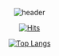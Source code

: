<!--
**sudole/sudole** is a ✨ _special_ ✨ repository because its `README.md` (this file) appears on your GitHub profile.

Here are some ideas to get you started:
 
- 🔭 I’m currently working on ...
- 🌱 I’m currently learning ...
- 👯 I’m looking to collaborate on ...
- 🤔 I’m looking for help with ...
- 💬 Ask me about ...
- 📫 How to reach me: ...
- 😄 Pronouns: ...
- ⚡ Fun fact: ...
沈
-->

<div align="center">
 
![header](https://capsule-render.vercel.app/api?type=Cylinder&color=1D8A8A&height=180&section=header&text=SUDOLE&fontColor=ffffff&fontSize=42&desc=&descSize=25&animation=fadeIn)

[![Hits](https://hits.seeyoufarm.com/api/count/incr/badge.svg?url=https%3A%2F%2Fgithub.com%2Fsudole%2Fhit-counter&count_bg=%239EA1D4&title_bg=%239A9898&icon=&icon_color=%23E7E7E7&title=hits&edge_flat=false)](https://github.com/sudole)

[![Top Langs](https://github-readme-stats.vercel.app/api/top-langs/?username=sudole&layout=compact&theme=dracula)](https://github.com/anuraghazra/github-readme-stats)
</div>

<!-- 
## 😎 Skills
![html5](https://img.shields.io/badge/html5-E34F26?style=flat-square&logo=html5&logoColor=white) ![css3](https://img.shields.io/badge/css3-1572B6?style=flat-square&logo=css3&logoColor=white) ![JavaScript](https://img.shields.io/badge/JavaScript-F7DF1E?style=flat-square&logo=javascript&logoColor=black) ![jQuery](https://img.shields.io/badge/jQuery-0769AD?style=flat-square&logo=jquery&logoColor=white) ![Vue.js](https://img.shields.io/badge/Vue.js-4FC08D?style=flat-square&logo=vuedotjs&logoColor=white) ![Node.js](https://img.shields.io/badge/Node.js-339933?style=flat-square&logo=nodedotjs&logoColor=white)
![SpringBoot](https://img.shields.io/badge/SpringBoot-6DB33F?style=flat-square&logo=springboot&logoColor=white) ![Java](https://img.shields.io/badge/Java-007396?style=flat-square&logo=java&logoColor=white) 
![CSharp](https://img.shields.io/badge/CSharp-239120?style=flat-square&logo=csharp&logoColor=white) ![C++](https://img.shields.io/badge/C++-00599C?style=flat-square&logo=cplusplus&logoColor=white) ![Python](https://img.shields.io/badge/Python-3776AB?style=flat-square&logo=python&logoColor=white)
![MySQL](https://img.shields.io/badge/MySQL-4479A1?style=flat-square&logo=mysql&logoColor=white) ![PostgreSQL](https://img.shields.io/badge/PostgreSQL-4169E1?style=flat-square&logo=postgresql&logoColor=white) ![MariaDB](https://img.shields.io/badge/MariaDB-003545?style=flat-square&logo=mariadb&logoColor=white) ![SQLite](https://img.shields.io/badge/SQLite-003B57?style=flat-square&logo=sqlite&logoColor=white)
![Docker](https://img.shields.io/badge/Docker-2496ED?style=flat-square&logo=docker&logoColor=white) ![Kubernetes](https://img.shields.io/badge/Kubernetes-326CE5?style=flat-square&logo=kubernetes&logoColor=white) ![Linux](https://img.shields.io/badge/Linux-FCC624?style=flat-square&logo=linux&logoColor=black)
 -->
 <!--
## 📬 Contacts
[![Naver Badge](https://img.shields.io/badge/Naver-03C75A?style-flat-square&logo=Naver&logoColor=white&link=mailto:tnwls2sam@naver.com)](mailto:tnwls2sam@naver.com) [![Gmail Badge](https://img.shields.io/badge/Gmail-d14836?style-flat-square&logo=Gmail&logoColor=white&link=mailto:resqpa79@gmail.com)](mailto:resqpa79@gmail.com) <a target="_blank" href="https://sudole.tistory.com/"><img src="https://img.shields.io/badge/Tech blog-404254?style=flat-square&logo=Devpost&logoColor=white&link=https://sudole.tistory.com/"/>
-->

 <!--
 [![Solved.ac
프로필](http://mazassumnida.wtf/api/generate_badge?boj={resqpa79})](https://solved.ac/{resqpa79})
 -->

<!--
[![Top Langs](https://github-readme-stats.vercel.app/api/top-langs/?username=sudole&layout=compact&theme=dracula)](https://github.com/anuraghazra/github-readme-stats)
[![Anurag's GitHub stats](https://github-readme-stats.vercel.app/api?username=sudole&theme=dracula)](https://github.com/anuraghazra/github-readme-stats)
 -->
